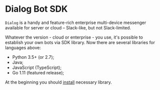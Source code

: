 # Dialog Bot SDK

`Dialog` is a handy and feature-rich enterprise multi-device messenger available for server or cloud – Slack-like, but not Slack-limited.

Whatever the version - cloud or enterprise - you use, it's possible to establish your own bots via SDK library. Now there are several libraries for languages above:
- Python 3.5+ (or 2.7);
- Java;
- JavaScript (TypeScript);
- Go 1.11 (featured release);

At the beginning you should [install](installation.md) necessary library.

